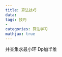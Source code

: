 ```yaml
---
title: 算法技巧
data: 
tags: 技巧
-
categories: 算法学习
mathjax: true
---
```

并查集求最小环
Dp加半维
<!--stackedit_data:
eyJoaXN0b3J5IjpbLTIwMDcxMTA1MzgsMTU1NjMxOTE4MF19
-->
